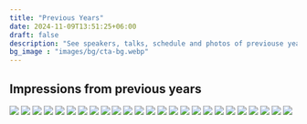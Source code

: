 ```yaml
---
title: "Previous Years"
date: 2024-11-09T13:51:25+06:00
draft: false
description: "See speakers, talks, schedule and photos of previouse years of the EcoCompute conference"
bg_image : "images/bg/cta-bg.webp"
---
```


## Impressions from previous years

<a href="/images/previous-years/2024/630A6645.jpg"><img loading="lazy" class="conference-image" srcset="/cdn-cgi/image/width=600,format=auto/images/previous-years/2024/630A6645.jpg 2x,/images/cdn-cgi/image/width=300,format=auto/previous-years/2024/630A6645.jpg 1x" src="/cdn-cgi/image/width=300,format=auto/images/previous-years/2024/630A6645.jpg"></a>
<a href="/images/previous-years/2024/630A6722.jpg"><img loading="lazy" class="conference-image" srcset="/cdn-cgi/image/width=600,format=auto/images/previous-years/2024/630A6722.jpg 2x, /cdn-cgi/image/width=300,format=auto/images/previous-years/2024/630A6722.jpg 1x" src="/cdn-cgi/image/width=300,format=auto/images/previous-years/2024/630A6722.jpg"></a>
<a href="/images/previous-years/2024/630A6746.jpg"><img loading="lazy" class="conference-image" srcset="/cdn-cgi/image/width=600,format=auto/images/previous-years/2024/630A6746.jpg 2x, /cdn-cgi/image/width=300,format=auto/images/previous-years/2024/630A6746.jpg 1x" src="/cdn-cgi/image/width=300,format=auto/images/previous-years/2024/630A6746.jpg"></a>
<a href="/images/previous-years/2024/630A6756.jpg"><img loading="lazy" class="conference-image" srcset="/cdn-cgi/image/width=600,format=auto/images/previous-years/2024/630A6756.jpg 2x, /cdn-cgi/image/width=300,format=auto/images/previous-years/2024/630A6756.jpg 1x" src="/cdn-cgi/image/width=300,format=auto/images/previous-years/2024/630A6756.jpg"></a>
<a href="/images/previous-years/2024/630A6757.jpg"><img loading="lazy" class="conference-image" srcset="/cdn-cgi/image/width=600,format=auto/images/previous-years/2024/630A6757.jpg 2x, /cdn-cgi/image/width=300,format=auto/images/previous-years/2024/630A6757.jpg 1x" src="/cdn-cgi/image/width=300,format=auto/images/previous-years/2024/630A6757.jpg"></a>
<a href="/images/previous-years/2024/DSC_0804.JPG"><img loading="lazy" class="conference-image" srcset="/cdn-cgi/image/width=600,format=auto/images/previous-years/2024/DSC_0804.JPG 2x, /cdn-cgi/image/width=300,format=auto/images/previous-years/2024/DSC_0804.JPG 1x" src="/cdn-cgi/image/width=300,format=auto/images/previous-years/2024/DSC_0804.JPG"></a>
<a href="/images/previous-years/2024/DSC_0832.JPG"><img loading="lazy" class="conference-image" srcset="/cdn-cgi/image/width=600,format=auto/images/previous-years/2024/DSC_0832.JPG 2x, /cdn-cgi/image/width=300,format=auto/images/previous-years/2024/DSC_0832.JPG 1x" src="/cdn-cgi/image/width=300,format=auto/images/previous-years/2024/DSC_0832.JPG"></a>
<a href="/images/previous-years/2024/DSC_0842.JPG"><img loading="lazy" class="conference-image" srcset="/cdn-cgi/image/width=600,format=auto/images/previous-years/2024/DSC_0842.JPG 2x, /cdn-cgi/image/width=300,format=auto/images/previous-years/2024/DSC_0842.JPG 1x" src="/cdn-cgi/image/width=300,format=auto/images/previous-years/2024/DSC_0842.JPG"></a>
<a href="/images/previous-years/2024/DSC_0845.JPG"><img loading="lazy" class="conference-image" srcset="/cdn-cgi/image/width=600,format=auto/images/previous-years/2024/DSC_0845.JPG 2x, /cdn-cgi/image/width=300,format=auto/images/previous-years/2024/DSC_0845.JPG 1x" src="/cdn-cgi/image/width=300,format=auto/images/previous-years/2024/DSC_0845.JPG"></a>
<a href="/images/previous-years/2024/DSC_0856.JPG"><img loading="lazy" class="conference-image" srcset="/cdn-cgi/image/width=600,format=auto/images/previous-years/2024/DSC_0856.JPG 2x, /cdn-cgi/image/width=300,format=auto/images/previous-years/2024/DSC_0856.JPG 1x" src="/cdn-cgi/image/width=300,format=auto/images/previous-years/2024/DSC_0856.JPG"></a>
<a href="/images/previous-years/2024/DSC_0862.JPG"><img loading="lazy" class="conference-image" srcset="/cdn-cgi/image/width=600,format=auto/images/previous-years/2024/DSC_0862.JPG 2x, /cdn-cgi/image/width=300,format=auto/images/previous-years/2024/DSC_0862.JPG 1x" src="/cdn-cgi/image/width=300,format=auto/images/previous-years/2024/DSC_0862.JPG"></a>
<a href="/images/previous-years/2024/DSC_0869.JPG"><img loading="lazy" class="conference-image" srcset="/cdn-cgi/image/width=600,format=auto/images/previous-years/2024/DSC_0869.JPG 2x, /cdn-cgi/image/width=300,format=auto/images/previous-years/2024/DSC_0869.JPG 1x" src="/cdn-cgi/image/width=300,format=auto/images/previous-years/2024/DSC_0869.JPG"></a>
<a href="/images/previous-years/2024/DSC_0885.JPG"><img loading="lazy" class="conference-image" srcset="/cdn-cgi/image/width=600,format=auto/images/previous-years/2024/DSC_0885.JPG 2x, /cdn-cgi/image/width=300,format=auto/images/previous-years/2024/DSC_0885.JPG 1x" src="/cdn-cgi/image/width=300,format=auto/images/previous-years/2024/DSC_0885.JPG"></a>
<a href="/images/previous-years/2024/DSC_0896.JPG"><img loading="lazy" class="conference-image" srcset="/cdn-cgi/image/width=600,format=auto/images/previous-years/2024/DSC_0896.JPG 2x, /cdn-cgi/image/width=300,format=auto/images/previous-years/2024/DSC_0896.JPG 1x" src="/cdn-cgi/image/width=300,format=auto/images/previous-years/2024/DSC_0896.JPG"></a>
<a href="/images/previous-years/2024/DSC_0914.JPG"><img loading="lazy" class="conference-image" srcset="/cdn-cgi/image/width=600,format=auto/images/previous-years/2024/DSC_0914.JPG 2x, /cdn-cgi/image/width=300,format=auto/images/previous-years/2024/DSC_0914.JPG 1x" src="/cdn-cgi/image/width=300,format=auto/images/previous-years/2024/DSC_0914.JPG"></a>
<a href="/images/previous-years/2024/DSC_0955.JPG"><img loading="lazy" class="conference-image" srcset="/cdn-cgi/image/width=600,format=auto/images/previous-years/2024/DSC_0955.JPG 2x, /cdn-cgi/image/width=300,format=auto/images/previous-years/2024/DSC_0955.JPG 1x" src="/cdn-cgi/image/width=300,format=auto/images/previous-years/2024/DSC_0955.JPG"></a>
<a href="/images/previous-years/2024/DSC_0956.JPG"><img loading="lazy" class="conference-image" srcset="/cdn-cgi/image/width=600,format=auto/images/previous-years/2024/DSC_0956.JPG 2x, /cdn-cgi/image/width=300,format=auto/images/previous-years/2024/DSC_0956.JPG 1x" src="/cdn-cgi/image/width=300,format=auto/images/previous-years/2024/DSC_0956.JPG"></a>
<a href="/images/previous-years/2024/DSC_0967.JPG"><img loading="lazy" class="conference-image" srcset="/cdn-cgi/image/width=600,format=auto/images/previous-years/2024/DSC_0967.JPG 2x, /cdn-cgi/image/width=300,format=auto/images/previous-years/2024/DSC_0967.JPG 1x" src="/cdn-cgi/image/width=300,format=auto/images/previous-years/2024/DSC_0967.JPG"></a>
<a href="/images/previous-years/2024/DSC_0968.JPG"><img loading="lazy" class="conference-image" srcset="/cdn-cgi/image/width=600,format=auto/images/previous-years/2024/DSC_0968.JPG 2x, /cdn-cgi/image/width=300,format=auto/images/previous-years/2024/DSC_0968.JPG 1x" src="/cdn-cgi/image/width=300,format=auto/images/previous-years/2024/DSC_0968.JPG"></a>
<a href="/images/previous-years/2024/DSC_0980.JPG"><img loading="lazy" class="conference-image" srcset="/cdn-cgi/image/width=600,format=auto/images/previous-years/2024/DSC_0980.JPG 2x, /cdn-cgi/image/width=300,format=auto/images/previous-years/2024/DSC_0980.JPG 1x" src="/cdn-cgi/image/width=300,format=auto/images/previous-years/2024/DSC_0980.JPG"></a>
<a href="/images/previous-years/2024/DSC_333333.png"><img loading="lazy" class="conference-image" srcset="/cdn-cgi/image/width=600,format=auto/images/previous-years/2024/DSC_333333.png 2x, /cdn-cgi/image/width=300,format=auto/images/previous-years/2024/DSC_333333.png 1x" src="/cdn-cgi/image/width=300,format=auto/images/previous-years/2024/DSC_333333.png"></a>
<a href="/images/previous-years/2024/IMG_20240425_094031.jpg"><img loading="lazy" class="conference-image" srcset="/cdn-cgi/image/width=600,format=auto/images/previous-years/2024/IMG_20240425_094031.jpg 2x, /cdn-cgi/image/width=300,format=auto/images/previous-years/2024/IMG_20240425_094031.jpg 1x" src="/cdn-cgi/image/width=300,format=auto/images/previous-years/2024/IMG_20240425_094031.jpg"></a>
<a href="/images/previous-years/2024/IMG_20240425_094118.jpg"><img loading="lazy" class="conference-image" srcset="/cdn-cgi/image/width=600,format=auto/images/previous-years/2024/IMG_20240425_094118.jpg 2x, /cdn-cgi/image/width=300,format=auto/images/previous-years/2024/IMG_20240425_094118.jpg 1x" src="/cdn-cgi/image/width=300,format=auto/images/previous-years/2024/IMG_20240425_094118.jpg"></a>
<a href="/images/previous-years/2024/PXL_20240425_062158631.jpg"><img loading="lazy" class="conference-image" srcset="/cdn-cgi/image/width=600,format=auto/images/previous-years/2024/PXL_20240425_062158631.jpg 2x, /cdn-cgi/image/width=300,format=auto/images/previous-years/2024/PXL_20240425_062158631.jpg 1x" src="/cdn-cgi/image/width=300,format=auto/images/previous-years/2024/PXL_20240425_062158631.jpg"></a>
<a href="/images/previous-years/2024/PXL_20240425_123259410.jpg"><img loading="lazy" class="conference-image" srcset="/cdn-cgi/image/width=600,format=auto/images/previous-years/2024/PXL_20240425_123259410.jpg 2x, /cdn-cgi/image/width=300,format=auto/images/previous-years/2024/PXL_20240425_123259410.jpg 1x" src="/cdn-cgi/image/width=300,format=auto/images/previous-years</a>/2024/PXL_20240425_123259410.jpg">